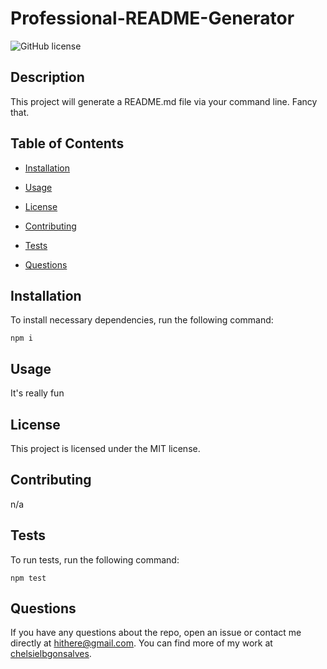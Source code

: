 # Professional-README-Generator
![GitHub license](https://img.shields.io/badge/license-MIT-blue.svg)


## Description

This project will generate a README.md file via your command line. Fancy that. 

## Table of Contents 

* [Installation](#installation)

* [Usage](#usage)

* [License](#license)

* [Contributing](#contributing)

* [Tests](#tests)

* [Questions](#questions)

## Installation

To install necessary dependencies, run the following command:

```
npm i
```

## Usage

It's really fun

## License

This project is licensed under the MIT license.
  
## Contributing

n/a

## Tests

To run tests, run the following command:

```
npm test
```

## Questions

If you have any questions about the repo, open an issue or contact me directly at hithere@gmail.com. You can find more of my work at [chelsielbgonsalves](https://github.com/chelsielbgonsalves/).